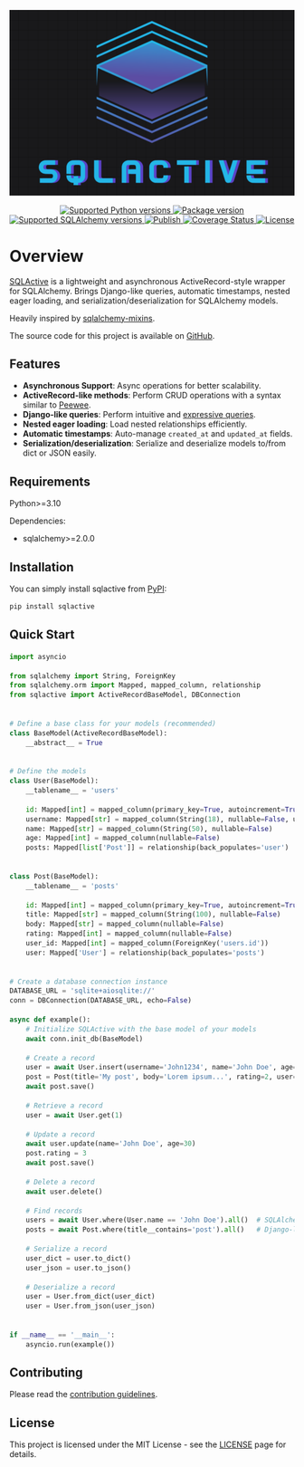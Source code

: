 <p align="center">
    <img src="images/logo.png" alt="SQLActive" />
</p>

<p align="center">
    <a href="https://pypi.org/project/sqlactive" target="_blank">
        <img src="https://img.shields.io/pypi/pyversions/sqlactive" alt="Supported Python versions">
    </a>
    <a href="https://pypi.org/project/sqlactive" target="_blank">
        <img src="https://img.shields.io/pypi/v/sqlactive" alt="Package version">
    </a>
    <a href="https://pypi.org/project/SQLAlchemy" target="_blank">
        <img src="https://img.shields.io/badge/SQLAlchemy-2.0%2B-orange" alt="Supported SQLAlchemy versions">
    </a>
    <a href="https://github.com/daireto/sqlactive/actions" target="_blank">
        <img src="https://github.com/daireto/sqlactive/actions/workflows/publish.yml/badge.svg" alt="Publish">
    </a>
    <a href='https://coveralls.io/github/daireto/sqlactive?branch=main'>
        <img src='https://coveralls.io/repos/github/daireto/sqlactive/badge.svg?branch=main' alt='Coverage Status' />
    </a>
    <a href="/LICENSE" target="_blank">
        <img src="https://img.shields.io/badge/License-MIT-green" alt="License">
    </a>
</p>

# Overview

[SQLActive](https://github.com/daireto/sqlactive) is a lightweight
and asynchronous ActiveRecord-style wrapper for SQLAlchemy.
Brings Django-like queries, automatic timestamps, nested eager loading,
and serialization/deserialization for SQLAlchemy models.

Heavily inspired by
[sqlalchemy-mixins](https://github.com/absent1706/sqlalchemy-mixins).

The source code for this project is available on
[GitHub](https://github.com/daireto/sqlactive).

## Features

- **Asynchronous Support**: Async operations for better scalability.
- **ActiveRecord-like methods**: Perform CRUD operations with a syntax similar
  to [Peewee](https://docs.peewee-orm.com/en/latest/).
- **Django-like queries**: Perform intuitive and
  [expressive queries](https://docs.djangoproject.com/en/1.10/topics/db/queries/#lookups-that-span-relationships).
- **Nested eager loading**: Load nested relationships efficiently.
- **Automatic timestamps**: Auto-manage `created_at` and `updated_at` fields.
- **Serialization/deserialization**: Serialize and deserialize models to/from
  dict or JSON easily.

## Requirements

Python>=3.10

Dependencies:
- sqlalchemy>=2.0.0

## Installation

You can simply install sqlactive from
[PyPI](https://pypi.org/project/sqlactive/):

```bash
pip install sqlactive
```

## Quick Start

```python
import asyncio

from sqlalchemy import String, ForeignKey
from sqlalchemy.orm import Mapped, mapped_column, relationship
from sqlactive import ActiveRecordBaseModel, DBConnection


# Define a base class for your models (recommended)
class BaseModel(ActiveRecordBaseModel):
    __abstract__ = True


# Define the models
class User(BaseModel):
    __tablename__ = 'users'

    id: Mapped[int] = mapped_column(primary_key=True, autoincrement=True, index=True)
    username: Mapped[str] = mapped_column(String(18), nullable=False, unique=True)
    name: Mapped[str] = mapped_column(String(50), nullable=False)
    age: Mapped[int] = mapped_column(nullable=False)
    posts: Mapped[list['Post']] = relationship(back_populates='user')


class Post(BaseModel):
    __tablename__ = 'posts'

    id: Mapped[int] = mapped_column(primary_key=True, autoincrement=True, index=True)
    title: Mapped[str] = mapped_column(String(100), nullable=False)
    body: Mapped[str] = mapped_column(nullable=False)
    rating: Mapped[int] = mapped_column(nullable=False)
    user_id: Mapped[int] = mapped_column(ForeignKey('users.id'))
    user: Mapped['User'] = relationship(back_populates='posts')


# Create a database connection instance
DATABASE_URL = 'sqlite+aiosqlite://'
conn = DBConnection(DATABASE_URL, echo=False)

async def example():
    # Initialize SQLActive with the base model of your models
    await conn.init_db(BaseModel)

    # Create a record
    user = await User.insert(username='John1234', name='John Doe', age=25)
    post = Post(title='My post', body='Lorem ipsum...', rating=2, user=user)
    await post.save()

    # Retrieve a record
    user = await User.get(1)

    # Update a record
    await user.update(name='John Doe', age=30)
    post.rating = 3
    await post.save()

    # Delete a record
    await user.delete()

    # Find records
    users = await User.where(User.name == 'John Doe').all()  # SQLAlchemy-like query
    posts = await Post.where(title__contains='post').all()   # Django-like query

    # Serialize a record
    user_dict = user.to_dict()
    user_json = user.to_json()

    # Deserialize a record
    user = User.from_dict(user_dict)
    user = User.from_json(user_json)


if __name__ == '__main__':
    asyncio.run(example())
```

## Contributing

Please read the [contribution guidelines](about/contributing.md).

## License

This project is licensed under the MIT License - see the
[LICENSE](about/license.md) page for details.
